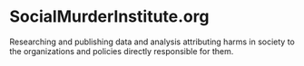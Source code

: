 # SocialMurderInstitute.org
Researching and publishing data and analysis attributing harms in society to the organizations and policies directly responsible for them.
